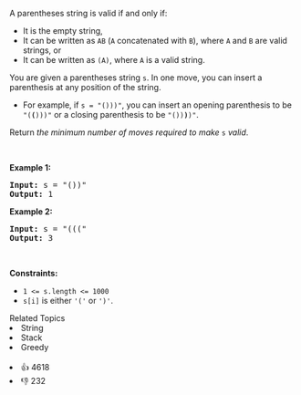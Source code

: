 <p>A parentheses string is valid if and only if:</p>

<ul> 
 <li>It is the empty string,</li> 
 <li>It can be written as <code>AB</code> (<code>A</code> concatenated with <code>B</code>), where <code>A</code> and <code>B</code> are valid strings, or</li> 
 <li>It can be written as <code>(A)</code>, where <code>A</code> is a valid string.</li> 
</ul>

<p>You are given a parentheses string <code>s</code>. In one move, you can insert a parenthesis at any position of the string.</p>

<ul> 
 <li>For example, if <code>s = "()))"</code>, you can insert an opening parenthesis to be <code>"(<strong>(</strong>)))"</code> or a closing parenthesis to be <code>"())<strong>)</strong>)"</code>.</li> 
</ul>

<p>Return <em>the minimum number of moves required to make </em><code>s</code><em> valid</em>.</p>

<p>&nbsp;</p> 
<p><strong class="example">Example 1:</strong></p>

<pre>
<strong>Input:</strong> s = "())"
<strong>Output:</strong> 1
</pre>

<p><strong class="example">Example 2:</strong></p>

<pre>
<strong>Input:</strong> s = "((("
<strong>Output:</strong> 3
</pre>

<p>&nbsp;</p> 
<p><strong>Constraints:</strong></p>

<ul> 
 <li><code>1 &lt;= s.length &lt;= 1000</code></li> 
 <li><code>s[i]</code> is either <code>'('</code> or <code>')'</code>.</li> 
</ul>

<div><div>Related Topics</div><div><li>String</li><li>Stack</li><li>Greedy</li></div></div><br><div><li>👍 4618</li><li>👎 232</li></div>